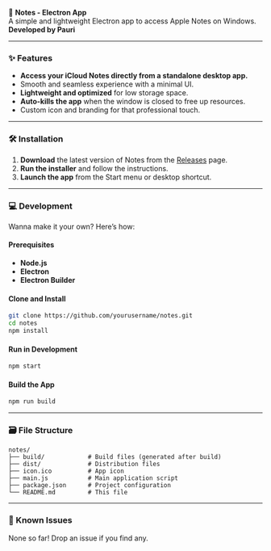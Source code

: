 🚀 **Notes - Electron App**  
A simple and lightweight Electron app to access Apple Notes on Windows.  
**Developed by Pauri**

---

### ✨ Features
- **Access your iCloud Notes directly from a standalone desktop app.**
- Smooth and seamless experience with a minimal UI.
- **Lightweight and optimized** for low storage space.
- **Auto-kills the app** when the window is closed to free up resources.
- Custom icon and branding for that professional touch.

---

### 🛠️ Installation
1. **Download** the latest version of Notes from the [Releases](https://github.com/yourusername/notes/releases) page.
2. **Run the installer** and follow the instructions.
3. **Launch the app** from the Start menu or desktop shortcut.

---

### 💻 Development
Wanna make it your own? Here’s how:

#### **Prerequisites**
- **Node.js**
- **Electron**
- **Electron Builder**

#### **Clone and Install**
```bash
git clone https://github.com/yourusername/notes.git
cd notes
npm install
```

#### **Run in Development**
```bash
npm start
```

#### **Build the App**
```bash
npm run build
```

---

### 🗃️ File Structure
```
notes/
├── build/            # Build files (generated after build)
├── dist/             # Distribution files
├── icon.ico          # App icon
├── main.js           # Main application script
├── package.json      # Project configuration
└── README.md         # This file
```

---

### 🐛 Known Issues
None so far! Drop an issue if you find any.
